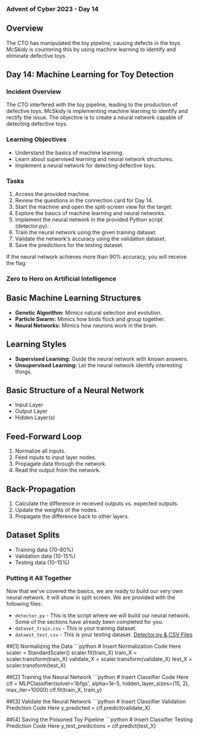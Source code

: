 ### Advent of Cyber 2023 - Day 14

## Overview

The CTO has manipulated the toy pipeline, causing defects in the toys. McSkidy is countering this by using machine learning to identify and eliminate defective toys.

## Day 14: Machine Learning for Toy Detection

### Incident Overview

The CTO interfered with the toy pipeline, leading to the production of defective toys. McSkidy is implementing machine learning to identify and rectify the issue. The objective is to create a neural network capable of detecting defective toys.

### Learning Objectives

- Understand the basics of machine learning.
- Learn about supervised learning and neural network structures.
- Implement a neural network for detecting defective toys.

### Tasks

1. Access the provided machine.
2. Review the questions in the connection card for Day 14.
3. Start the machine and open the split-screen view for the target.
4. Explore the basics of machine learning and neural networks.
5. Implement the neural network in the provided Python script (detector.py).
6. Train the neural network using the given training dataset.
7. Validate the network's accuracy using the validation dataset.
8. Save the predictions for the testing dataset.

If the neural network achieves more than 90% accuracy, you will receive the flag:

### Zero to Hero on Artificial Intelligence

## Basic Machine Learning Structures

- **Genetic Algorithm:** Mimics natural selection and evolution.
- **Particle Swarm:** Mimics how birds flock and group together.
- **Neural Networks:** Mimics how neurons work in the brain.

## Learning Styles

- **Supervised Learning:** Guide the neural network with known answers.
- **Unsupervised Learning:** Let the neural network identify interesting things.

## Basic Structure of a Neural Network

- Input Layer
- Output Layer
- Hidden Layer(s)

## Feed-Forward Loop

1. Normalize all inputs.
2. Feed inputs to input layer nodes.
3. Propagate data through the network.
4. Read the output from the network.

## Back-Propagation

1. Calculate the difference in received outputs vs. expected outputs.
2. Update the weights of the nodes.
3. Propagate the difference back to other layers.

## Dataset Splits

- Training data (70-80%)
- Validation data (10-15%)
- Testing data (10-15%)

### Putting it All Together
Now that we've covered the basics, we are ready to build our very own neural network. It will show in split screen.
We are provided with the following files:

- `detector.py` - This is the script where we will build our neural network. Some of the sections have already been completed for you.
- `dataset_train.csv` - This is your training dataset.
- `dataest_test.csv` - This is your testing dataset.
 [Detector.py & CSV Files](https://github.com/itsWhiteNight/HackingLab/blob/main/TryHackMe/Adventofcyber/day14/Figures/neural.png)

##[1] Normalizing the Data
		```python
		# Insert Normalization Code Here
		scaler = StandardScaler()
		scaler.fit(train_X)
		train_X = scaler.transform(train_X)
		validate_X = scaler.transform(validate_X)
		test_X = scaler.transform(test_X)
		
##[2] Training the Neural Network
		```python
		# Insert Classifier Code Here
		clf = MLPClassifier(solver='lbfgs', alpha=1e-5, hidden_layer_sizes=(15, 2), max_iter=10000)
		clf.fit(train_X, train_y)


##[3] Validate the Neural Network
		```python
		# Insert Classifier Validation Prediction Code Here
		y_predicted = clf.predict(validate_X)

##[4] Saving the Poisoned Toy Pipeline
		```python
		# Insert Classifier Testing Prediction Code Here
		y_test_predictions = clf.predict(test_X)








